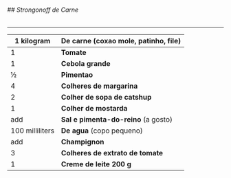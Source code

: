 ###### ## Strongonoff de Carne

------





| 1 kilogram      | **De carne** (coxao mole, patinho, file) |
| --------------- | ---------------------------------------- |
| 1               | **Tomate**                               |
| 1               | **Cebola grande**                        |
| ½               | **Pimentao**                             |
| 4               | **Colheres de margarina**                |
| 2               | **Colher de sopa de catshup**            |
| 1               | **Colher de mostarda**                   |
| add             | **Sal e pimenta-do-reino** (a gosto)     |
| 100 milliliters | **De agua** (copo pequeno)               |
| add             | **Champignon**                           |
| 3               | **Colheres de extrato de tomate**        |
| 1               | **Creme de leite 200 g**                 |
